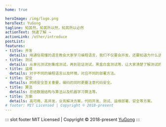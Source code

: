 ```yaml
---
home: true

heroImage: /img/logo.png
heroText: YuGong
tagline: 知其然，知其所以然，知其所以必然
actionText: 快速了解 →
actionLink: /other/introduce
postList:
features:
- title: 开发
  details: 用通俗易懂的语言教会大家学习编程语言，我们不仅要会开发，还要知道为什么这么开发。
- title: 测试
  details: 从单元测试到集成测试，再到验证测试，黑盒白盒测试等，让大家清楚了解测试的本质和目的。
- title: 运维
  details: 对于不同的编程语言以及环境，对应不同的部署方法。
- title: 安全
  details: 网络安全至关重要，编码的同时更要注意代码安全。
- title: 算法
  details: 总结数据结构与算法以及机器学习算法等。
- title: 方案
  details: 高可用、高并发，业务解决方案，代码开发、测试、运维部署、安全等方案。
# footer: MIT Licensed | Copyright © 2018-present
---
```

::: slot footer
MIT Licensed | Copyright © 2018-present [YuGong](https://github.com/yugongcoding)
:::

<ClientOnly>
  <WebInfo />
</ClientOnly>
